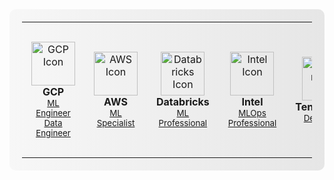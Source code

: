 <div style="background: linear-gradient(to right, #f7f7f7, #e6e6e6); padding: 20px; border-radius: 10px;">
  <table align="center" style="width: 100%; max-width: 800px; margin: 0 auto;">
    <tr>
      <td align="center" style="padding: 15px;">
        <img width="70" src="https://img.icons8.com/color/48/000000/google-cloud-platform.png" alt="GCP Icon"/>
        <br><b>GCP</b>
        <br>
        <sub><a href="https://www.credly.com/badges/5720c6b7-09dd-4cab-901f-fed343704f94/public_url">ML Engineer</a></sub>
        <br>
        <sub><a href="https://www.credly.com/badges/4d506db3-e1d7-42cb-b6e1-0358955089ad/public_url">Data Engineer</a></sub>
      </td>
      <td align="center" style="padding: 15px;">
        <img width="70" src="https://img.icons8.com/color/48/000000/amazon-web-services.png" alt="AWS Icon"/>
        <br><b>AWS</b>
        <br>
        <sub><a href="https://www.credly.com/badges/5d45db0e-70ec-42a9-bbef-0683c2e0f102">ML Specialist</a></sub>
        <br>
      </td>
      <td align="center" style="padding: 15px;">
        <img width="70" src="https://cdn.freelogovectors.net/wp-content/uploads/2023/04/databrickslogo-freelogovectors.net_.png" alt="Databricks Icon"/>
        <br><b>Databricks</b>
        <br>
        <sub><a href="https://credentials.databricks.com/256596d8-a7e5-424b-875e-fe95f6dc2cfb">ML Professional</a></sub>
      </td>
      <td align="center" style="padding: 15px;">
        <img width="70" src="https://images.credly.com/size/220x220/images/a9b02635-e18f-4eff-a5da-1b3524555651/image.png" alt="Intel Icon"/>
        <br><b>Intel</b>
        <br>
        <sub><a href="https://www.credly.com/badges/95a57f92-eaa5-4cb9-a47b-0e3459cac805/public_url">MLOps Professional</a></sub>
      </td>
      <td align="center" style="padding: 15px;">
        <img width="70" src="https://img.icons8.com/color/48/000000/tensorflow.png" alt="TensorFlow Icon"/>
        <br><b>TensorFlow</b>
        <br>
        <sub><a href="https://www.credential.net/05090036-7608-481c-946a-04c0ed0919c2#gs.aqsnm2">Developer</a></sub>
      </td>
      <td align="center" style="padding: 15px;">
        <img width="70" src="https://opencv.org/wp-content/uploads/2020/07/OpenCV_logo_no_text-1.png" alt="OpenCV Icon"/>
        <br><b>OpenCV</b>
        <br>
        <sub><a href="https://courses.opencv.org/certificates/70e99b41591e4f5db8775ebfb91f5863">CV & DL in C++</a></sub>
      </td>
      <td align="center" style="padding: 15px;">
        <img width="70" src="https://img.icons8.com/color/48/000000/nvidia.png" alt="NVIDIA Icon"/>
        <br><b>NVIDIA</b>
        <br>
        <sub><a href="https://learn.nvidia.com/certificates?id=fc37af23e17940028b3bb8221c78f2ea">CUDA C/C++</a></sub>
        <br>
        <sub><a href="https://learn.nvidia.com/certificates?id=99Gp24-MT0GPtdXmyQ_kHw">Concurrent Streams</a></sub>
        <br>
        <sub><a href="https://learn.nvidia.com/certificates?id=rpIVcJyMRVeAE4wk5PWokA">DL for CV</a></sub>
        <br>
        <sub><a href="https://learn.nvidia.com/certificates?id=Ea6TWlY6RsiIcAtl3OvIBQ">OpenACC</a></sub>
      </td>
      <td align="center" style="padding: 15px;">
        <img width="70" src="https://img.icons8.com/color/48/000000/kubernetes.png" alt="Kubernetes Icon"/>
        <br><b>Kubernetes</b>
        <br>
        <sub><a href="https://ti-user-certificates.s3.amazonaws.com/e0df7fbf-a057-42af-8a1f-590912be5460/f5f29669-3c65-4fd1-ba5c-fad977a42014-amin-sedaghat-450c7e0c-bf4a-4ea7-a80f-7f2bc5d54d73-certificate.pdf">Administrator</a></sub>
      </td>
    </tr>
  </table>
</div>
